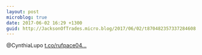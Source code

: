```yaml
---
layout: post
microblog: true
date: 2017-06-02 16:29 +1300
guid: http://JacksonOfTrades.micro.blog/2017/06/02/t870482357337284608.html
---
```

@CynthiaLupo  [t.co/rufpace04...](https://t.co/rufpace04O)
